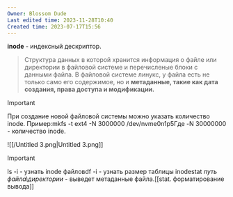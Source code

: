 ```yaml
---
Owner: Blossom Dude
Last edited time: 2023-11-28T10:40
Created time: 2023-07-17T15:56
---
```

**inode** - индексный дескриптор.

> Структура данных в которой хранится информация о файле или директории в файловой системе и перечисленые блоки с данными файла. В файловой системе линукс, у файла есть не только само его содержимое, но и **метаданные, такие как дата создания, права доступа и модификации.**

  

> [!important]  
> При создание новой файловой системы можно указать количество inode. Пример:mkfs -t ext4 -N 3000000 /dev/nvme0n1p5Где -N 30000000 - количество inode.  

  

![[/Untitled 3.png|Untitled 3.png]]

  

> [!important]  
> ls -i - узнать inode файловdf -i - узнать размер таблицы inodestat *путь файла\директории* - выведет метаданные файла.[[stat. форматирование вывода]]